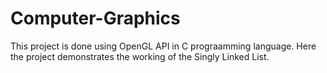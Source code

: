 # Computer-Graphics
This project is done using OpenGL API in C prograamming language. Here the project demonstrates the working of the Singly Linked List.
